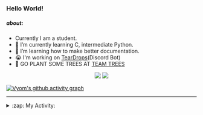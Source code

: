 ### Hello World!

##### about:
- Currently I am a student.
- 🌱 I’m currently learning C, intermediate Python.
- 🌱 I’m learning how to make better documentation.
- 😭 I'm working on [TearDrops](https://github.com/Vyvy-vi/TearDrops)(Discord Bot)
- 🌱 GO PLANT SOME TREES AT [TEAM TREES](https://teamtrees.org/)

<p align="center">
  <a href="https://twitter.com/Vyvy_viM"><img target="_blank" src="https://img.shields.io/badge/twitter%20@Vyvy_viM-0D95E8?style=for-the-badge&logo=twitter&logoColor=white"/></a> 
  <a href="https://vyvy-vi.github.io/portfolio"><img target="_blank" src="https://img.shields.io/badge/-I%27m_craving_for_open_source-green?style=for-the-badge&logo=github&logoColor=black"/></a> 
</p>

[![Vyom's github activity graph](https://activity-graph.herokuapp.com/graph?username=Vyvy-vi)](https://github.com/ashutosh00710/github-readme-activity-graph)

---
<details>
  <summary>:zap: My Activity:</summary>
  
<!--START_SECTION:waka-->
**I'm a Night 🦉** 

```text
🌞 Morning    28 commits     █░░░░░░░░░░░░░░░░░░░░░░░░   4.69% 
🌆 Daytime    131 commits    █████░░░░░░░░░░░░░░░░░░░░   21.94% 
🌃 Evening    232 commits    █████████░░░░░░░░░░░░░░░░   38.86% 
🌙 Night      206 commits    ████████░░░░░░░░░░░░░░░░░   34.51%

```
📅 **I'm Most Productive on Sunday** 

```text
Monday       66 commits     ██░░░░░░░░░░░░░░░░░░░░░░░   11.06% 
Tuesday      92 commits     ███░░░░░░░░░░░░░░░░░░░░░░   15.41% 
Wednesday    87 commits     ███░░░░░░░░░░░░░░░░░░░░░░   14.57% 
Thursday     81 commits     ███░░░░░░░░░░░░░░░░░░░░░░   13.57% 
Friday       41 commits     █░░░░░░░░░░░░░░░░░░░░░░░░   6.87% 
Saturday     88 commits     ███░░░░░░░░░░░░░░░░░░░░░░   14.74% 
Sunday       142 commits    ██████░░░░░░░░░░░░░░░░░░░   23.79%

```


📊 **This Week I Spent My Time On** 

```text
🔥 Editors: 
Vim                      5 hrs 52 mins       █████████████████████████   99.62% 
VS Code                  1 min               ░░░░░░░░░░░░░░░░░░░░░░░░░   0.38%

🐱‍💻 Projects: 
api                      4 hrs 42 mins       ████████████████████░░░░░   79.99% 
Heptagram                17 mins             █░░░░░░░░░░░░░░░░░░░░░░░░   4.92% 
Shepherd-bot             16 mins             █░░░░░░░░░░░░░░░░░░░░░░░░   4.54% 
heptagram-api            14 mins             █░░░░░░░░░░░░░░░░░░░░░░░░   4.19% 
Unknown Project          14 mins             █░░░░░░░░░░░░░░░░░░░░░░░░   4.19%

```


 Last Updated on 07/08/2021
<!--END_SECTION:waka-->
</details>

